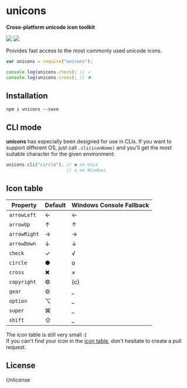 # unicons

**Cross-platform unicode icon toolkit**

[![](https://img.shields.io/npm/v/unicons.svg)](https://www.npmjs.com/package/unicons)
[![](https://img.shields.io/npm/dm/unicons.svg)](https://www.npmjs.com/package/unicons)

Provides fast access to the most commonly used unicode icons.

```javascript
var unicons = require("unicons");

console.log(unicons.check); // ✓
console.log(unicons.cross); // ✖
```

## Installation

```
npm i unicons --save
```

## CLI mode

**unicons** has especially been designed for use in CLIs. If you want to support different OS, just call `.cli(iconName)` and you'll get the most suitable character for the given environment:

```javascript
unicons.cli("circle"); // ● on Unix
                       // o on Windows
```

## Icon table

Property | Default | Windows Console Fallback
---------|---------|-------------------------
`arrowLeft` | ← | ←
`arrowUp` | ↑ | ↑
`arrowRight` | → | →
`arrowDown` | ↓ | ↓
`check` | ✓ | √
`circle` | ● | o
`cross` | ✖ | ×
`copyright` | © | (c)
`gear` | ⚙ | _
`option` | ⌥ | _
`super` | ⌘ | _
`shift` | ⇧ | _


The icon table is still very small :(<br>
If you can't find your icon in the [icon table](https://github.com/peerigon/unicons#icon-table), don't hesitate to create a pull request.

## License

Unlicense
